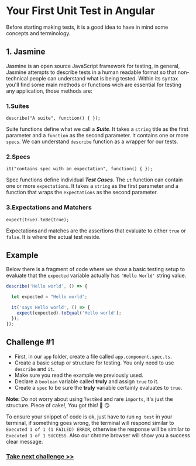 # Your First Unit Test in Angular

Before starting making tests, it is a good idea to have in mind some concepts and terminology.

## 1. Jasmine

Jasmine is an open source JavaScript framework for testing, in general, Jasmine attempts to describe tests in a human readable format so that non-technical people can understand what is being tested. Within its syntax you'll find some main methods or functions wich are essential for testing any application, those methods are:

### 1.Suites

`describe("A suite", function() { });`

Suite functions define what we call a ***Suite***. It takes a `string` title as the first parameter and a `function` as the second parameter. It contains one or more `specs`. We can understand `describe` function as a wrapper for our tests.

### 2.Specs

`it("contains spec with an expectation", function() { });`

Spec functions define individual ***Test Cases***. The `it` function can contain one or more `expectations`. It takes a `string` as the first parameter and a function that wraps the `expectations` as the second parameter.

### 3.Expectations and Matchers

`expect(true).toBe(true);`

Expectations and matches are the assertions that evaluate to either `true` or `false`. It is where the actual test reside.

## Example

Below there is a fragment of code where we show a basic testing setup to evaluate that the `expected` variable actually has `'Hello World'` string value.

```js
describe('Hello world', () => {

  let expected = "Hello world";

  it('says Hello world', () => {
    expect(expected).toEqual('Hello world');
  });
});
```

## Challenge #1

- First, in our `app` folder, create a file called `app.component.spec.ts`.
- Create a basic setup or structure for testing. You only need to use `describe` and `it`. 
- Make sure you read the example we previously used.
- Declare a `boolean` variable called **truly** and assign `true` to it.
- Create a `spec` to be sure the **truly** variable certainly evaluates to `true`.

**Note:** Do not worry about using `TestBed` and rare `imports`, it's just the structure. Piece of cake!, You got this! :cake: :smirk:

To ensure your snippet of code is ok, just have to run `ng test` in your terminal, if something goes wrong, the terminal will respond similar to  `Executed 1 of 1 (1 FAILED) ERROR`, otherwise the response will be similar to  `Executed 1 of 1 SUCCESS`. Also our chrome browser will show you a success clear message.

### [Take next challenge >>](https://github.com/jevvilla/Workshop-ATesting/tree/2#your-first-unit-test-in-angular) 
